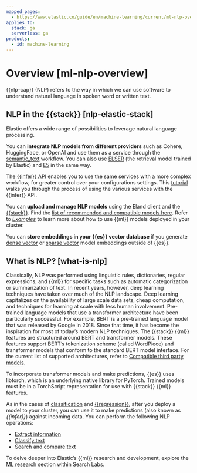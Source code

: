 ```yaml
---
mapped_pages:
  - https://www.elastic.co/guide/en/machine-learning/current/ml-nlp-overview.html
applies_to:
  stack: ga
  serverless: ga
products:
  - id: machine-learning
---
```


# Overview [ml-nlp-overview]

{{nlp-cap}} (NLP) refers to the way in which we can use software to understand natural language in spoken word or written text.

## NLP in the {{stack}} [nlp-elastic-stack]

Elastic offers a wide range of possibilities to leverage natural language processing.

You can **integrate NLP models from different providers** such as Cohere, HuggingFace, or OpenAI and use them as a service through the [semantic_text](../../../solutions/search/semantic-search/semantic-search-semantic-text.md) workflow. You can also use [ELSER](ml-nlp-elser.md) (the retrieval model trained by Elastic) and [E5](ml-nlp-e5.md) in the same way.

The [{{infer}} API](https://www.elastic.co/docs/api/doc/elasticsearch/group/endpoint-inference) enables you to use the same services with a more complex workflow, for greater control over your configurations settings. This [tutorial](../../elastic-inference/inference-api.md) walks you through the process of using the various services with the {{infer}} API.

You can **upload and manage NLP models** using the Eland client and the [{{stack}}](ml-nlp-deploy-models.md). Find the  [list of recommended and compatible models here](ml-nlp-model-ref.md). Refer to [*Examples*](ml-nlp-examples.md) to learn more about how to use {{ml}} models deployed in your cluster.

You can **store embeddings in your {{es}} vector database** if you generate [dense vector](elasticsearch://reference/elasticsearch/mapping-reference/dense-vector.md) or [sparse vector](elasticsearch://reference/elasticsearch/mapping-reference/sparse-vector.md) model embeddings outside of {{es}}.

## What is NLP? [what-is-nlp]

Classically, NLP was performed using linguistic rules, dictionaries, regular expressions, and {{ml}} for specific tasks such as automatic categorization or summarization of text. In recent years, however, deep learning techniques have taken over much of the NLP landscape. Deep learning capitalizes on the availability of large scale data sets, cheap computation, and techniques for learning at scale with less human involvement. Pre-trained language models that use a transformer architecture have been particularly successful. For example, BERT is a pre-trained language model that was released by Google in 2018. Since that time, it has become the inspiration for most of today’s modern NLP techniques. The {{stack}} {{ml}} features are structured around BERT and transformer models. These features support BERT’s tokenization scheme (called WordPiece) and transformer models that conform to the standard BERT model interface. For the current list of supported architectures, refer to [Compatible third party models](ml-nlp-model-ref.md).

To incorporate transformer models and make predictions, {{es}} uses libtorch, which is an underlying native library for PyTorch. Trained models must be in a TorchScript representation for use with {{stack}} {{ml}} features.

As in the cases of [classification](../data-frame-analytics/ml-dfa-classification.md) and [{{regression}}](../data-frame-analytics/ml-dfa-regression.md), after you deploy a model to your cluster, you can use it to make predictions (also known as *{{infer}}*) against incoming data. You can perform the following NLP operations:

* [Extract information](ml-nlp-extract-info.md)
* [Classify text](ml-nlp-classify-text.md)
* [Search and compare text](ml-nlp-search-compare.md)

To delve deeper into Elastic’s {{ml}} research and development, explore the [ML research](https://www.elastic.co/search-labs/blog/categories/ml-research) section within Search Labs.
